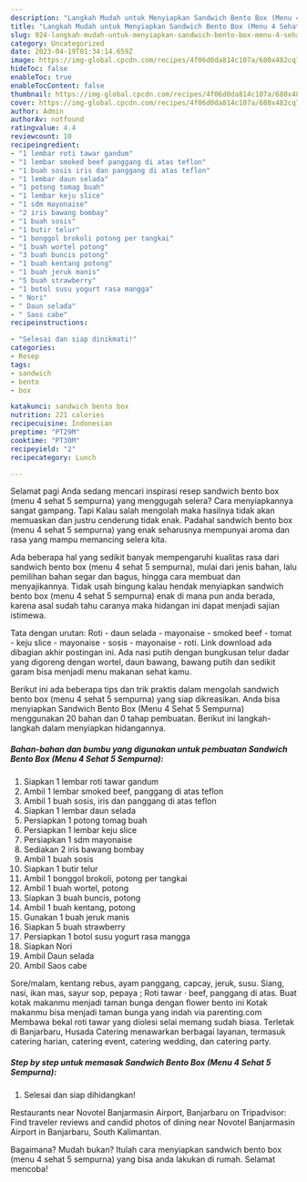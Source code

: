 ```yaml
---
description: "Langkah Mudah untuk Menyiapkan Sandwich Bento Box (Menu 4 Sehat 5 Sempurna) yang Enak Banget"
title: "Langkah Mudah untuk Menyiapkan Sandwich Bento Box (Menu 4 Sehat 5 Sempurna) yang Enak Banget"
slug: 924-langkah-mudah-untuk-menyiapkan-sandwich-bento-box-menu-4-sehat-5-sempurna-yang-enak-banget
category: Uncategorized
date: 2023-04-19T01:34:14.659Z
image: https://img-global.cpcdn.com/recipes/4f06d0da814c107a/680x482cq70/sandwich-bento-box-menu-4-sehat-5-sempurna-foto-resep-utama.jpg
hideToc: false
enableToc: true
enableTocContent: false
thumbnail: https://img-global.cpcdn.com/recipes/4f06d0da814c107a/680x482cq70/sandwich-bento-box-menu-4-sehat-5-sempurna-foto-resep-utama.jpg
cover: https://img-global.cpcdn.com/recipes/4f06d0da814c107a/680x482cq70/sandwich-bento-box-menu-4-sehat-5-sempurna-foto-resep-utama.jpg
author: Admin
authorAv: notfound
ratingvalue: 4.4
reviewcount: 10
recipeingredient:
- "1 lembar roti tawar gandum"
- "1 lembar smoked beef panggang di atas teflon"
- "1 buah sosis iris dan panggang di atas teflon"
- "1 lembar daun selada"
- "1 potong tomag buah"
- "1 lembar keju slice"
- "1 sdm mayonaise"
- "2 iris bawang bombay"
- "1 buah sosis"
- "1 butir telur"
- "1 bonggol brokoli potong per tangkai"
- "1 buah wortel potong"
- "3 buah buncis potong"
- "1 buah kentang potong"
- "1 buah jeruk manis"
- "5 buah strawberry"
- "1 botol susu yogurt rasa mangga"
- " Nori"
- " Daun selada"
- " Saos cabe"
recipeinstructions:

- "Selesai dan siap dinikmati!"
categories:
- Resep
tags:
- sandwich
- bento
- box

katakunci: sandwich bento box 
nutrition: 221 calories
recipecuisine: Indonesian
preptime: "PT29M"
cooktime: "PT30M"
recipeyield: "2"
recipecategory: Lunch

---
```



Selamat pagi Anda sedang mencari inspirasi resep sandwich bento box (menu 4 sehat 5 sempurna) yang menggugah selera? Cara menyiapkannya sangat gampang. Tapi Kalau salah mengolah maka hasilnya tidak akan memuaskan dan justru cenderung tidak enak. Padahal sandwich bento box (menu 4 sehat 5 sempurna) yang enak seharusnya mempunyai aroma dan rasa yang mampu memancing selera kita.


Ada beberapa hal yang sedikit banyak mempengaruhi kualitas rasa dari sandwich bento box (menu 4 sehat 5 sempurna), mulai dari jenis bahan, lalu pemilihan bahan segar dan bagus, hingga cara membuat dan menyajikannya. Tidak usah bingung kalau hendak menyiapkan sandwich bento box (menu 4 sehat 5 sempurna) enak di mana pun anda berada, karena asal sudah tahu caranya maka hidangan ini dapat menjadi sajian istimewa.

Tata dengan urutan: Roti - daun selada - mayonaise - smoked beef - tomat - keju slice - mayonaise - sosis - mayonaise - roti. Link download ada dibagian akhir postingan ini. Ada nasi putih dengan bungkusan telur dadar yang digoreng dengan wortel, daun bawang, bawang putih dan sedikit garam bisa menjadi menu makanan sehat kamu.


Berikut ini ada beberapa tips dan trik praktis dalam mengolah sandwich bento box (menu 4 sehat 5 sempurna) yang siap dikreasikan. Anda bisa menyiapkan Sandwich Bento Box (Menu 4 Sehat 5 Sempurna) menggunakan 20 bahan dan 0 tahap pembuatan. Berikut ini langkah-langkah dalam menyiapkan hidangannya.

<!--inarticleads1-->

##### Bahan-bahan dan bumbu yang digunakan untuk pembuatan Sandwich Bento Box (Menu 4 Sehat 5 Sempurna):

1. Siapkan 1 lembar roti tawar gandum
1. Ambil 1 lembar smoked beef, panggang di atas teflon
1. Ambil 1 buah sosis, iris dan panggang di atas teflon
1. Siapkan 1 lembar daun selada
1. Persiapkan 1 potong tomag buah
1. Persiapkan 1 lembar keju slice
1. Persiapkan 1 sdm mayonaise
1. Sediakan 2 iris bawang bombay
1. Ambil 1 buah sosis
1. Siapkan 1 butir telur
1. Ambil 1 bonggol brokoli, potong per tangkai
1. Ambil 1 buah wortel, potong
1. Siapkan 3 buah buncis, potong
1. Ambil 1 buah kentang, potong
1. Gunakan 1 buah jeruk manis
1. Siapkan 5 buah strawberry
1. Persiapkan 1 botol susu yogurt rasa mangga
1. Siapkan  Nori
1. Ambil  Daun selada
1. Ambil  Saos cabe


Sore/malam, kentang rebus, ayam panggang, capcay, jeruk, susu. Siang, nasi, ikan mas, sayur sop, pepaya ; Roti tawar · beef, panggang di atas. Buat kotak makanmu menjadi taman bunga dengan flower bento ini Kotak makanmu bisa menjadi taman bunga yang indah via parenting.com Membawa bekal roti tawar yang diolesi selai memang sudah biasa. Terletak di Banjarbaru, Husada Catering menawarkan berbagai layanan, termasuk catering harian, catering event, catering wedding, dan catering party. 

<!--inarticleads2-->

##### Step by step untuk memasak Sandwich Bento Box (Menu 4 Sehat 5 Sempurna):


1. Selesai dan siap dihidangkan!

Restaurants near Novotel Banjarmasin Airport, Banjarbaru on Tripadvisor: Find traveler reviews and candid photos of dining near Novotel Banjarmasin Airport in Banjarbaru, South Kalimantan. 

Bagaimana? Mudah bukan? Itulah cara menyiapkan sandwich bento box (menu 4 sehat 5 sempurna) yang bisa anda lakukan di rumah. Selamat mencoba!
